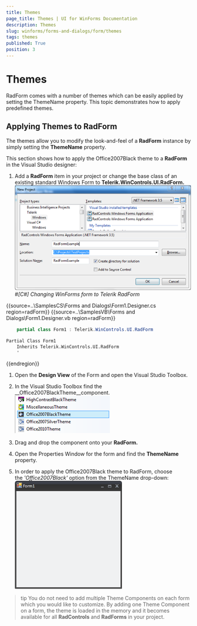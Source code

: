 ```yaml
---
title: Themes
page_title: Themes | UI for WinForms Documentation
description: Themes
slug: winforms/forms-and-dialogs/form/themes
tags: themes
published: True
position: 3
---
```


# Themes



RadForm comes with a number of themes which can be easily applied by setting the ThemeName property.
        This topic demonstrates how to apply predefined themes.
      

## Applying Themes to RadForm

The themes allow you to modify the look-and-feel of a __RadForm__ instance by simply setting
          the __ThemeName__ property.
        

This section shows how to apply the Office2007Black theme to a __RadForm__ in the Visual Studio designer:
        

1. Add a __RadForm__ item in your project or change the base class of an existing standard Windows Form to __Telerik.WinControls.UI.RadForm.__![forms-and-dialogs-form-themes 001](images/forms-and-dialogs-form-themes001.png)#_[C#] Changing WinForms form to Telerik RadForm_

	



{{source=..\SamplesCS\Forms and Dialogs\Form1.Designer.cs region=radForm}} 
{{source=..\SamplesVB\Forms and Dialogs\Form1.Designer.vb region=radForm}} 

````C#
    partial class Form1 : Telerik.WinControls.UI.RadForm
````
````VB.NET
Partial Class Form1
    Inherits Telerik.WinControls.UI.RadForm
    '
````

{{endregion}} 




1. Open the __Design View__ of the Form and open the Visual Studio Toolbox.
            

1. In the Visual Studio Toolbox find the __Office2007BlackTheme__component.
            ![forms-and-dialogs-form-themes 002](images/forms-and-dialogs-form-themes002.png)

1. Drag and drop the component onto your __RadForm.__

1. Open the Properties Window for the form and find the __ThemeName__ property.
            

1. In order to apply the Office2007Black theme to RadForm, choose the *'Office2007Black'* option from the ThemeName drop-down:
            ![forms-and-dialogs-form-themes 003](images/forms-and-dialogs-form-themes003.png)

>tip You do not need to add multiple Theme Components on each form which you would like to customize. By adding one Theme Component on a form, the theme is loaded in the memory and it becomes available for all __RadControls__ and __RadForms__ in your project.
>

